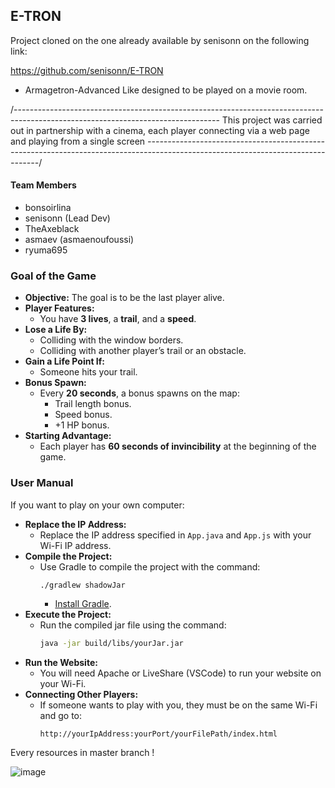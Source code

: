 
## E-TRON

Project cloned on the one already available by senisonn on the following link:

https://github.com/senisonn/E-TRON



- Armagetron-Advanced Like designed to be played on a movie room.

/---------------------------------------------------------------------------------------------------------------------------------
This project was carried out in partnership with a cinema, each player connecting via a web page and playing from a single screen *---------------------------------------------------------------------------------------------------------------------------------*/

#### Team Members
- bonsoirlina
- senisonn (Lead Dev)
- TheAxeblack
- asmaev (asmaenoufoussi)
- ryuma695



### Goal of the Game

- **Objective:** The goal is to be the last player alive.
- **Player Features:**
  - You have **3 lives**, a **trail**, and a **speed**.
- **Lose a Life By:**
  - Colliding with the window borders.
  - Colliding with another player’s trail or an obstacle.
- **Gain a Life Point If:**
  - Someone hits your trail.
- **Bonus Spawn:**
  - Every **20 seconds**, a bonus spawns on the map:
    - Trail length bonus.
    - Speed bonus.
    - +1 HP bonus.
- **Starting Advantage:**
  - Each player has **60 seconds of invincibility** at the beginning of the game.


### User Manual

If you want to play on your own computer:

- **Replace the IP Address:**
  - Replace the IP address specified in `App.java` and `App.js` with your Wi-Fi IP address.
- **Compile the Project:**
  - Use Gradle to compile the project with the command:
    ```bash
    ./gradlew shadowJar
    ```
    - [Install Gradle](https://gradle.org/install/).
- **Execute the Project:**
  - Run the compiled jar file using the command:
    ```bash
    java -jar build/libs/yourJar.jar
    ```
- **Run the Website:**
  - You will need Apache or LiveShare (VSCode) to run your website on your Wi-Fi.
- **Connecting Other Players:**
  - If someone wants to play with you, they must be on the same Wi-Fi and go to:
    ```
    http://yourIpAddress:yourPort/yourFilePath/index.html
    ```

Every resources in master branch !

![image](https://github.com/user-attachments/assets/32e94cb3-b5bb-421a-ba08-214a4d05dd06)
